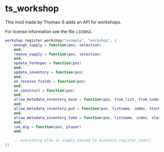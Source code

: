 # ts_workshop

This mod made by Thomas-S adds an API for workshops.

For license information see the file `LICENSE`.

```lua
workshop.register_workshop("example", "workshop", {
	enough_supply = function(pos, selection)
	end,
	remove_supply = function(pos, selection)
	end,
	update_formspec = function(pos)
	end,
	update_inventory = function(pos)
	end,
	on_receive_fields = function(pos)
	end,
	on_construct = function(pos)
	end,
	allow_metadata_inventory_move = function(pos, from_list, from_index, to_list, to_index, count, player)
	end,
	allow_metadata_inventory_put = function(pos, listname, index, stack, player)
	end,
	allow_metadata_inventory_take = function(pos, listname, index, stack, player)
	end,
	can_dig = function(pos, player)
	end,
	
	-- everything else is simply passed to minetest.register_node()
})
```